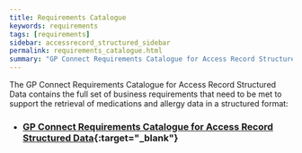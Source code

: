 ```yaml
---
title: Requirements Catalogue
keywords: requirements
tags: [requirements]
sidebar: accessrecord_structured_sidebar
permalink: requirements_catalogue.html
summary: "GP Connect Requirements Catalogue for Access Record Structured Data"
---
```


The GP Connect Requirements Catalogue for Access Record Structured Data contains the full set of business requirements that need to be met to support the retrieval of medications and allergy data in a structured format:
-   ### [GP Connect Requirements Catalogue for Access Record Structured Data](pages/accessrecord_structured/GP%20Connect%20Req%20Cat%20-%20Access%20Record%20Structured%20Data%20v1.0.xlsx){:target="_blank"} ###
